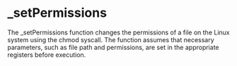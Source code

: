 # _setPermissions
The _setPermissions function changes the permissions of a file on the Linux system using the chmod syscall. The function assumes that necessary parameters, such as file path and permissions, are set in the appropriate registers before execution.